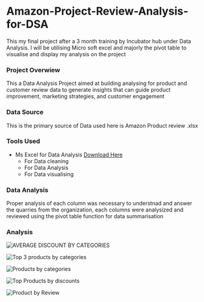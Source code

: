 # Amazon-Project-Review-Analysis-for-DSA

This my final project after a 3 month training by Incubator hub under Data Analysis. 
I will be utilising Micro soft excel and majorly the pivot table to visualise and display my analysis on the project

### Project Overwiew

This a Data Analysis Project aimed at building analysing for product and customer review data to generate insights that can guide product improvement, marketing strategies, and customer engagement

### Data Source
This is the primary source of Data used here is Amazon Product review .xlsx

### Tools Used
- Ms Excel for Data Analysis [Download Here](https://www.microsoft.com/en/microsoft-365/excel)
   - For Data cleaning
   - For Data Analysis
   - For Data visualising

### Data Analysis

Proper analysis of each column was necessary to understnad and answer the quarries from the organization, each columns were analysized and reviewed using the pivot table function for data summarisation 

### Analysis
     

![AVERAGE DISCOUNT BY CATEGORIES](https://github.com/user-attachments/assets/ed2cf8fc-23cc-4331-bd5a-a707629f206d)

![Top 3 products by categories](https://github.com/user-attachments/assets/d104532a-6aff-45ff-b90a-c960010a8d9e)

![Products by categories](https://github.com/user-attachments/assets/bcac352e-7c31-46d5-a35a-2c9f7cc4d45f)

![Top Products by discounts](https://github.com/user-attachments/assets/3b6faac7-b63e-4f4e-bec5-b52eb65a5255)

![Product by Review](https://github.com/user-attachments/assets/2dad76d0-a80d-4ef3-9e82-afac48d0f1a1)
